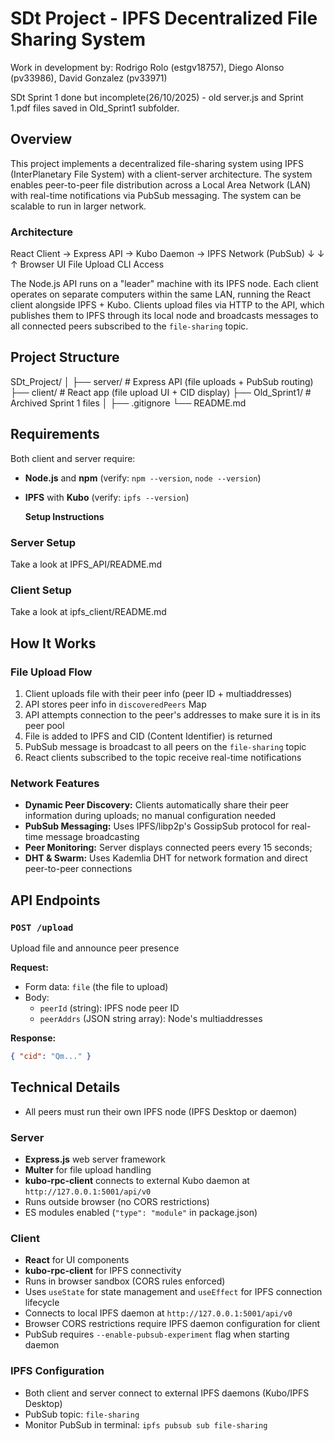 # SDt Project - IPFS Decentralized File Sharing System

Work in development by: Rodrigo Rolo (estgv18757), Diego Alonso (pv33986), David Gonzalez (pv33971)

SDt Sprint 1 done but incomplete(26/10/2025) - old server.js and Sprint 1.pdf files saved in Old_Sprint1 subfolder.

## Overview

This project implements a decentralized file-sharing system using IPFS (InterPlanetary File System) with a client-server architecture. The system enables peer-to-peer file distribution across a Local Area Network (LAN) with real-time notifications via PubSub messaging. The system can be scalable to run in larger network.

### Architecture

React Client → Express API → Kubo Daemon → IPFS Network (PubSub)
     ↓              ↓              ↑
 Browser UI    File Upload    CLI Access

The Node.js API runs on a "leader" machine with its IPFS node. Each client operates on separate computers within the same LAN, running the React client alongside IPFS + Kubo. Clients upload files via HTTP to the API, which publishes them to IPFS through its local node and broadcasts messages to all connected peers subscribed to the `file-sharing` topic.


## Project Structure

SDt_Project/
│
├── server/          # Express API (file uploads + PubSub routing)
├── client/          # React app (file upload UI + CID display)
├── Old_Sprint1/     # Archived Sprint 1 files
│
├── .gitignore
└── README.md

## Requirements

Both client and server require:
- **Node.js** and **npm** (verify: `npm --version`, `node --version`)
- **IPFS** with **Kubo** (verify: `ipfs --version`)


    **Setup Instructions**
### Server Setup
Take a look at IPFS_API/README.md
### Client Setup
Take a look at ipfs_client/README.md



## How It Works
### File Upload Flow

1. Client uploads file with their peer info (peer ID + multiaddresses)
2. API stores peer info in `discoveredPeers` Map
3. API attempts connection to the peer's addresses to make sure it is in its peer pool
4. File is added to IPFS and CID (Content Identifier) is returned
5. PubSub message is broadcast to all peers on the `file-sharing` topic
6. React clients subscribed to the topic receive real-time notifications

### Network Features

- **Dynamic Peer Discovery:** Clients automatically share their peer information during uploads; no manual configuration needed
- **PubSub Messaging:** Uses IPFS/libp2p's GossipSub protocol for real-time message broadcasting
- **Peer Monitoring:** Server displays connected peers every 15 seconds;
- **DHT & Swarm:** Uses Kademlia DHT for network formation and direct peer-to-peer connections


## API Endpoints
### `POST /upload`
Upload file and announce peer presence

**Request:**
- Form data: `file` (the file to upload)
- Body:
  - `peerId` (string): IPFS node peer ID
  - `peerAddrs` (JSON string array): Node's multiaddresses

**Response:**
```json
{ "cid": "Qm..." }
```

## Technical Details
- All peers must run their own IPFS node (IPFS Desktop or daemon)
### Server
- **Express.js** web server framework
- **Multer** for file upload handling
- **kubo-rpc-client** connects to external Kubo daemon at `http://127.0.0.1:5001/api/v0`
- Runs outside browser (no CORS restrictions)
- ES modules enabled (`"type": "module"` in package.json)

### Client
- **React** for UI components
- **kubo-rpc-client** for IPFS connectivity
- Runs in browser sandbox (CORS rules enforced)
- Uses `useState` for state management and `useEffect` for IPFS connection lifecycle
- Connects to local IPFS daemon at `http://127.0.0.1:5001/api/v0`
- Browser CORS restrictions require IPFS daemon configuration for client
- PubSub requires `--enable-pubsub-experiment` flag when starting daemon

### IPFS Configuration
- Both client and server connect to external IPFS daemons (Kubo/IPFS Desktop)
- PubSub topic: `file-sharing`
- Monitor PubSub in terminal: `ipfs pubsub sub file-sharing`






